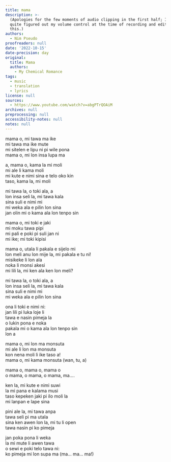 ```yaml
---
title: mama
description: >-
  (Apologies for the few moments of audio clipping in the first half; I hadn't
  quite figured out my volume control at the time of recording and editing
  this.)
authors:
  - Nim Pseudo
proofreaders: null
date: '2022-10-15'
date-precision: day
original:
  title: Mama
  authors:
    - My Chemical Romance
tags:
  - music
  - translation
  - lyrics
license: null
sources:
  - https://www.youtube.com/watch?v=abgPTrQOAiM
archives: null
preprocessing: null
accessibility-notes: null
notes: null
---
```


mama o, mi tawa ma ike  
mi tawa ma ike mute  
mi sitelen e lipu ni pi wile pona  
mama o, mi lon insa lupa ma

a, mama o, kama la mi moli  
mi ale li kama moli  
mi kute e nimi sina e telo oko kin  
taso, kama la, mi moli

mi tawa la, o toki ala, a  
lon insa seli la, mi tawa kala  
sina suli e nimi mi  
mi weka ala e pilin lon sina  
jan olin mi o kama ala lon tenpo sin

mama o, mi toki e jaki  
mi moku tawa pipi  
mi pali e poki pi suli jan ni  
mi ike; mi toki kipisi

mama o, utala li pakala e sijelo mi  
lon meli anu lon mije la, mi pakala e tu ni!  
misikeke li lon ala  
noka li monsi akesi  
mi lili la, mi ken ala ken lon meli?

mi tawa la, o toki ala, a  
lon insa seli la, mi tawa kala  
sina suli e nimi mi  
mi weka ala e pilin lon sina

ona li toki e nimi ni:  
jan lili pi luka loje li  
tawa e nasin pimeja la  
o lukin pona e noka  
pakala mi o kama ala lon tenpo sin  
lon a

mama o, mi lon ma monsuta  
mi ale li lon ma monsuta  
kon nena moli li ike taso a!  
mama o, mi kama monsuta (wan, tu, a)

mama o, mama o, mama o  
o mama, o mama, o mama, ma….

ken la, mi kute e nimi suwi  
la mi pana e kalama musi  
taso kepeken jaki pi ilo moli la  
mi lanpan e lape sina

pini ale la, mi tawa anpa  
tawa seli pi ma utala  
sina ken awen lon la, mi tu li open  
tawa nasin pi ko pimeja

jan poka pona li weka  
la mi mute li awen tawa  
o sewi e poki telo tawa ni:  
ko pimeja mi lon supa ma (ma… ma… ma!)

